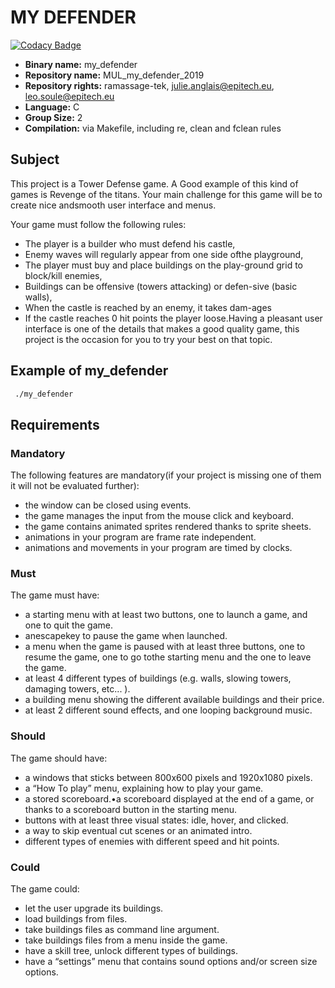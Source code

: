 # MY DEFENDER

[![Codacy Badge](https://api.codacy.com/project/badge/Grade/c25e97c9ea7e4f3083f26f3bfae9e944)](https://app.codacy.com/manual/Anglaisjulie/MUL_my_defender_2019?utm_source=github.com&utm_medium=referral&utm_content=Anglaisjulie/MUL_my_defender_2019&utm_campaign=Badge_Grade_Dashboard)

- **Binary name:** my_defender
- **Repository name:** MUL_my_defender_2019
- **Repository rights:** ramassage-tek, julie.anglais@epitech.eu, leo.soule@epitech.eu
- **Language:** C
- **Group Size:** 2
- **Compilation:** via Makefile, including re, clean and fclean rules

## Subject


This project is a Tower Defense game.
A Good example of this kind of games is Revenge of the titans.
Your main challenge for this game will be to create nice andsmooth user interface and menus.

Your game must follow the following rules:
- The player is a builder who must defend his castle,
- Enemy waves will regularly appear from one side ofthe playground,
- The player must buy and place buildings on the play-ground grid to block/kill enemies,
- Buildings can be offensive (towers attacking) or defen-sive (basic walls),
- When the castle is reached by an enemy, it takes dam-ages
- If the castle reaches 0 hit points the player loose.Having a pleasant user interface is one of the details that makes a good quality game,
this project is the occasion for you to try your best on that topic.

## Example of my_defender

```sh
 ./my_defender
```

## Requirements


### Mandatory

The following features are mandatory(if your project is missing one of them it will not be evaluated further):
- the window can be closed using events.
- the game manages the input from the mouse click and keyboard.
- the game contains animated sprites rendered thanks to sprite sheets.
- animations in your program are frame rate independent.
- animations and movements in your program are timed by clocks.

### Must

The game must have:
- a starting menu with at least two buttons, one to launch a game, and one to quit the game.
- anescapekey to pause the game when launched.
- a menu when the game is paused with at least three buttons, one to resume the game, one to go tothe starting menu and the one to leave the game.
- at least 4 different types of buildings (e.g. walls, slowing towers, damaging towers, etc... ).
- a building menu showing the different available buildings and their price.
- at least 2 different sound effects, and one looping background music.

### Should

The game should have:
- a windows that sticks between 800x600 pixels and 1920x1080 pixels.
- a “How To play” menu, explaining how to play your game.
- a stored scoreboard.•a scoreboard displayed at the end of a game, or thanks to a scoreboard button in the starting menu.
- buttons with at least three visual states: idle, hover, and clicked.
- a way to skip eventual cut scenes or an animated intro.
- different types of enemies with different speed and hit points.

### Could

The game could:
- let the user upgrade its buildings.
- load buildings from files.
- take buildings files as command line argument.
- take buildings files from a menu inside the game.
- have a skill tree, unlock different types of buildings.
- have a “settings” menu that contains sound options and/or screen size options.